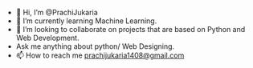 - 👋 Hi, I’m @PrachiJukaria
- 🌱 I’m currently learning Machine Learning.
- 💞️ I’m looking to collaborate on projects that are based on Python and Web Development.
- Ask me anything about python/ Web Designing.
- 📫 How to reach me prachijukaria1408@gmail.com

<!---
PrachiJukaria/PrachiJukaria is a ✨ special ✨ repository because its `README.md` (this file) appears on your GitHub profile.
You can click the Preview link to take a look at your changes.
--->
